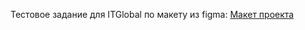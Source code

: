 Тестовое задание для ITGlobal по макету из figma: [Макет проекта](https://www.figma.com/design/nFdgb1Y8Ixb5MSsdEOEQzs/%D0%A2%D0%B5%D1%81%D1%82%D0%BE%D0%B2%D0%BE%D0%B5-%D0%B2%D1%91%D1%80%D1%81%D1%82%D0%BA%D0%B8-(Copy)?node-id=20-30327&m=dev&t=GzytKVU0mAWXd7jP-1)